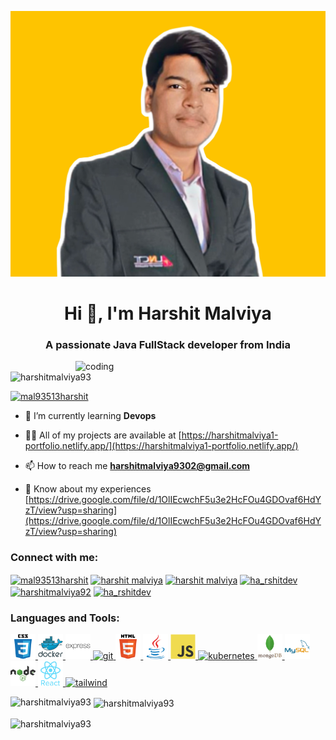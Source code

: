 ![logo](https://github.com/HarshitMalviya93/HarshitMalviya93/blob/main/hash%20cover%20final.jpg)
<h1 align="center">Hi 👋, I'm Harshit Malviya</h1>
<h3 align="center">A passionate Java FullStack developer from India</h3>

<img align="right" alt="coding" width="400" src="https://user-images.githubusercontent.com/55389276/140866485-8fb1c876-9a8f-4d6a-98dc-08c4981eaf70.gif" >

<p align="left"> <img src="https://komarev.com/ghpvc/?username=harshitmalviya93&label=Profile%20views&color=0e75b6&style=flat" alt="harshitmalviya93" /> </p>

<p align="left"> <a href="https://twitter.com/mal93513harshit" target="blank"><img src="https://img.shields.io/twitter/follow/mal93513harshit?logo=twitter&style=for-the-badge" alt="mal93513harshit" /></a> </p>

- 🌱 I’m currently learning **Devops**

- 👨‍💻 All of my projects are available at [https://harshitmalviya1-portfolio.netlify.app/](https://harshitmalviya1-portfolio.netlify.app/)

- 📫 How to reach me **harshitmalviya9302@gmail.com**

- 📄 Know about my experiences [https://drive.google.com/file/d/1OlIEcwchF5u3e2HcFOu4GDOvaf6HdYzT/view?usp=sharing](https://drive.google.com/file/d/1OlIEcwchF5u3e2HcFOu4GDOvaf6HdYzT/view?usp=sharing)

<h3 align="left">Connect with me:</h3>
<p align="left">
<a href="https://twitter.com/mal93513harshit" target="blank"><img align="center" src="https://raw.githubusercontent.com/rahuldkjain/github-profile-readme-generator/master/src/images/icons/Social/twitter.svg" alt="mal93513harshit" height="30" width="40" /></a>
<a href="https://linkedin.com/in/harshit malviya" target="blank"><img align="center" src="https://raw.githubusercontent.com/rahuldkjain/github-profile-readme-generator/master/src/images/icons/Social/linked-in-alt.svg" alt="harshit malviya" height="30" width="40" /></a>
<a href="https://fb.com/harshit malviya" target="blank"><img align="center" src="https://raw.githubusercontent.com/rahuldkjain/github-profile-readme-generator/master/src/images/icons/Social/facebook.svg" alt="harshit malviya" height="30" width="40" /></a>
<a href="https://instagram.com/ha_rshitdev" target="blank"><img align="center" src="https://raw.githubusercontent.com/rahuldkjain/github-profile-readme-generator/master/src/images/icons/Social/instagram.svg" alt="ha_rshitdev" height="30" width="40" /></a>
<a href="https://www.hackerrank.com/harshitmalviya92" target="blank"><img align="center" src="https://raw.githubusercontent.com/rahuldkjain/github-profile-readme-generator/master/src/images/icons/Social/hackerrank.svg" alt="harshitmalviya92" height="30" width="40" /></a>
<a href="https://www.leetcode.com/ha_rshitdev" target="blank"><img align="center" src="https://raw.githubusercontent.com/rahuldkjain/github-profile-readme-generator/master/src/images/icons/Social/leet-code.svg" alt="ha_rshitdev" height="30" width="40" /></a>
</p>

<h3 align="left">Languages and Tools:</h3>
<p align="left"> <a href="https://www.w3schools.com/css/" target="_blank" rel="noreferrer"> <img src="https://raw.githubusercontent.com/devicons/devicon/master/icons/css3/css3-original-wordmark.svg" alt="css3" width="40" height="40"/> </a> <a href="https://www.docker.com/" target="_blank" rel="noreferrer"> <img src="https://raw.githubusercontent.com/devicons/devicon/master/icons/docker/docker-original-wordmark.svg" alt="docker" width="40" height="40"/> </a> <a href="https://expressjs.com" target="_blank" rel="noreferrer"> <img src="https://raw.githubusercontent.com/devicons/devicon/master/icons/express/express-original-wordmark.svg" alt="express" width="40" height="40"/> </a> <a href="https://git-scm.com/" target="_blank" rel="noreferrer"> <img src="https://www.vectorlogo.zone/logos/git-scm/git-scm-icon.svg" alt="git" width="40" height="40"/> </a> <a href="https://www.w3.org/html/" target="_blank" rel="noreferrer"> <img src="https://raw.githubusercontent.com/devicons/devicon/master/icons/html5/html5-original-wordmark.svg" alt="html5" width="40" height="40"/> </a> <a href="https://www.java.com" target="_blank" rel="noreferrer"> <img src="https://raw.githubusercontent.com/devicons/devicon/master/icons/java/java-original.svg" alt="java" width="40" height="40"/> </a> <a href="https://developer.mozilla.org/en-US/docs/Web/JavaScript" target="_blank" rel="noreferrer"> <img src="https://raw.githubusercontent.com/devicons/devicon/master/icons/javascript/javascript-original.svg" alt="javascript" width="40" height="40"/> </a> <a href="https://kubernetes.io" target="_blank" rel="noreferrer"> <img src="https://www.vectorlogo.zone/logos/kubernetes/kubernetes-icon.svg" alt="kubernetes" width="40" height="40"/> </a> <a href="https://www.mongodb.com/" target="_blank" rel="noreferrer"> <img src="https://raw.githubusercontent.com/devicons/devicon/master/icons/mongodb/mongodb-original-wordmark.svg" alt="mongodb" width="40" height="40"/> </a> <a href="https://www.mysql.com/" target="_blank" rel="noreferrer"> <img src="https://raw.githubusercontent.com/devicons/devicon/master/icons/mysql/mysql-original-wordmark.svg" alt="mysql" width="40" height="40"/> </a> <a href="https://nodejs.org" target="_blank" rel="noreferrer"> <img src="https://raw.githubusercontent.com/devicons/devicon/master/icons/nodejs/nodejs-original-wordmark.svg" alt="nodejs" width="40" height="40"/> </a> <a href="https://reactjs.org/" target="_blank" rel="noreferrer"> <img src="https://raw.githubusercontent.com/devicons/devicon/master/icons/react/react-original-wordmark.svg" alt="react" width="40" height="40"/> </a> <a href="https://tailwindcss.com/" target="_blank" rel="noreferrer"> <img src="https://www.vectorlogo.zone/logos/tailwindcss/tailwindcss-icon.svg" alt="tailwind" width="40" height="40"/> </a> </p>

<p><img align="left" src="https://github-readme-stats.vercel.app/api/top-langs?username=harshitmalviya93&show_icons=true&locale=en&layout=compact" alt="harshitmalviya93" /></p>

<p>&nbsp;<img align="center" src="https://github-readme-stats.vercel.app/api?username=harshitmalviya93&show_icons=true&locale=en" alt="harshitmalviya93" /></p>

<p><img align="center" src="https://github-readme-streak-stats.herokuapp.com/?user=harshitmalviya93&" alt="harshitmalviya93" /></p>
